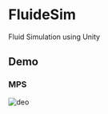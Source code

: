 # FluideSim
Fluid Simulation using Unity

## Demo
### MPS
![deo](https://github.com/doRA9876/FluideSim/wiki/images/mps.gif)
